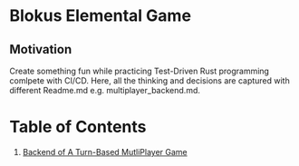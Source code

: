 # Blokus Elemental Game

## Motivation

Create something fun while practicing Test-Driven Rust programming comlpete with CI/CD. 
Here, all the thinking and decisions are captured with different Readme.md e.g. multiplayer_backend.md.

# Table of Contents
1. [Backend of A Turn-Based MutliPlayer Game]()
